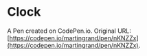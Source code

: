 # Clock

A Pen created on CodePen.io. Original URL: [https://codepen.io/martingrand/pen/nKNZZx](https://codepen.io/martingrand/pen/nKNZZx).


